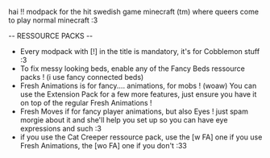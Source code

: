 hai !! modpack for the hit swedish game minecraft (tm)
where queers come to play normal minecraft :3

-- RESSOURCE PACKS --
- Every modpack with [!] in the title is mandatory, it's for Cobblemon stuff :3
- To fix messy looking beds, enable any of the Fancy Beds ressource packs ! (i use fancy connected beds)
- Fresh Animations is for fancy.... animations, for mobs ! (woaw) You can use the Extension Pack for a few more features, just ensure you have it on top of the regular Fresh Animations !
- Fresh Moves if for fancy player animations, but also Eyes ! just spam morgie about it and she'll help you set up so you can have eye expressions and such :3
- if you use the Cat Creeper ressource pack, use the [w FA] one if you use Fresh Animations, the [wo FA] one if you don't :33
